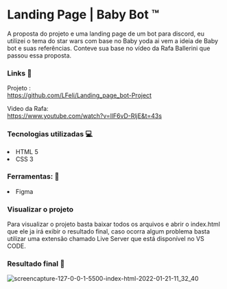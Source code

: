 # Landing Page |  Baby Bot ™ 
A proposta do projeto e uma landing page de um bot para discord, eu utilizei o tema do star wars com base no Baby yoda ai vem a ideia de Baby bot e suas referências. Conteve sua base no vídeo da Rafa Ballerini que passou essa proposta.

### Links 📎
Projeto : </br>
https://github.com/LFeli/Landing_page_bot-Project

Video da Rafa: </br>
https://www.youtube.com/watch?v=llF6vD-RljE&t=43s

  
### Tecnologias utilizadas 💻
<li> HTML 5 </li>
<li> CSS 3 </li>

### Ferramentas: 🔨 </br>
<li> Figma </li>
 
 ### Visualizar o projeto
 
 Para visualizar o projeto basta baixar todos os arquivos e abrir o index.html que ele ja irá  exibir o resultado final, caso ocorra algum problema basta utilizar uma extensão chamado Live Server que está disponível no VS CODE.
 
 
 ### Resultado final 👀
 ![screencapture-127-0-0-1-5500-index-html-2022-01-21-11_32_40](https://user-images.githubusercontent.com/80704314/150544627-5b2d3f90-2a7b-40f8-b672-464afede2baf.png)
